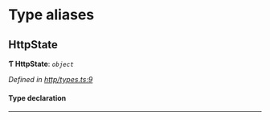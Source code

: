 

# Type aliases

<a id="httpstate"></a>

##  HttpState

**Ƭ HttpState**: *`object`*

*Defined in [http/types.ts:9](https://github.com/polkadot-js/api/blob/d86b9c8/packages/rpc-provider/src/http/types.ts#L9)*

#### Type declaration

___

